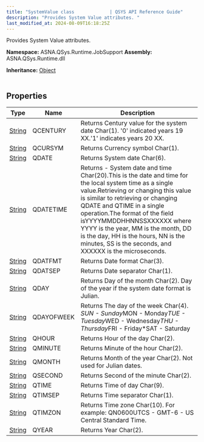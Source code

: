 ```yaml
---
title: "SystemValue class             | QSYS API Reference Guide"
description: "Provides System Value attributes. "
last_modified_at: 2024-08-09T16:18:25Z
---
```


Provides System Value attributes.

**Namespace:** ASNA.QSys.Runtime.JobSupport
**Assembly:** ASNA.QSys.Runtime.dll

**Inheritance:** [Object](https://docs.microsoft.com/en-us/dotnet/api/system.object)
<br>
<br>

## Properties

| Type | Name | Description
| --- | --- | --- 
| [String](https://learn.microsoft.com/en-us/dotnet/api/system.string?view=net-8.0) | QCENTURY | Returns Century value for the system date Char(1). '0' indicated years 19 XX.'1' indicates years 20 XX. |
| [String](https://learn.microsoft.com/en-us/dotnet/api/system.string?view=net-8.0) | QCURSYM | Returns Currency symbol Char(1). |
| [String](https://learn.microsoft.com/en-us/dotnet/api/system.string?view=net-8.0) | QDATE | Returns System date Char(6). |
| [String](https://learn.microsoft.com/en-us/dotnet/api/system.string?view=net-8.0) | QDATETIME | Returns - System date and time Char(20).This is the date and time for the local system time as a single value.Retrieving or changing this value is similar to retrieving or changing QDATE and QTIME in a single operation.The format of the field isYYYYMMDDHHNNSSXXXXXX where YYYY is the year, MM is the month, DD is the day, HH is the hours, NN is the minutes, SS is the seconds, and XXXXXX is the microseconds.      |
| [String](https://learn.microsoft.com/en-us/dotnet/api/system.string?view=net-8.0) | QDATFMT | Returns Date format Char(3). |
| [String](https://learn.microsoft.com/en-us/dotnet/api/system.string?view=net-8.0) | QDATSEP | Returns Date separator Char(1). |
| [String](https://learn.microsoft.com/en-us/dotnet/api/system.string?view=net-8.0) | QDAY | Returns Day of the month Char(2). Day of the year if the system date format is Julian. |
| [String](https://learn.microsoft.com/en-us/dotnet/api/system.string?view=net-8.0) | QDAYOFWEEK | Returns The day of the week Char(4). *SUN - Sunday*MON - Monday*TUE - Tuesday*WED - Wednesday*THU - Thursday*FRI - Friday*SAT - Saturday |
| [String](https://learn.microsoft.com/en-us/dotnet/api/system.string?view=net-8.0) | QHOUR | Returns Hour of the day Char(2). |
| [String](https://learn.microsoft.com/en-us/dotnet/api/system.string?view=net-8.0) | QMINUTE | Returns Minute of the hour Char(2). |
| [String](https://learn.microsoft.com/en-us/dotnet/api/system.string?view=net-8.0) | QMONTH | Returns Month of the year Char(2). Not used for Julian dates. |
| [String](https://learn.microsoft.com/en-us/dotnet/api/system.string?view=net-8.0) | QSECOND | Returns Second of the minute Char(2). |
| [String](https://learn.microsoft.com/en-us/dotnet/api/system.string?view=net-8.0) | QTIME | Returns Time of day Char(9). |
| [String](https://learn.microsoft.com/en-us/dotnet/api/system.string?view=net-8.0) | QTIMSEP | Returns Time separator Char(1). |
| [String](https://learn.microsoft.com/en-us/dotnet/api/system.string?view=net-8.0) | QTIMZON | Returns Time zone Char(10). For example: QN0600UTCS - GMT-6 - US Central Standard Time. |
| [String](https://learn.microsoft.com/en-us/dotnet/api/system.string?view=net-8.0) | QYEAR | Returns Year Char(2). |
